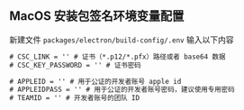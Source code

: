 
## MacOS 安装包签名环境变量配置

新建文件 `packages/electron/build-config/.env` 输入以下内容

```txt
# CSC_LINK = '' # 证书（*.p12/*.pfx）路径或者 base64 数据
# CSC_KEY_PASSWORD = '' # 证书密码

# APPLEID = '' # 用于公证的开发者账号 apple id
# APPLEIDPASS = '' # 用于公证的开发者账号密码，建议使用专用密码
# TEAMID = '' # 开发者账号的团队 ID
```
